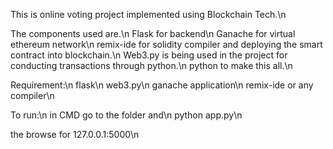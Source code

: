 This is online voting project implemented using Blockchain Tech.\n

The components used are.\n
Flask for backend\n
Ganache for virtual ethereum network\n
remix-ide for solidity compiler and deploying the smart contract into blockchain.\n
Web3.py is being used in the project for conducting transactions through python.\n
python to make this all.\n
 
Requirement:\n
flask\n
web3.py\n
ganache application\n
remix-ide or any compiler\n

To run:\n
in CMD go to the folder and\n
python app.py\n

the browse for 127.0.0.1:5000\n
